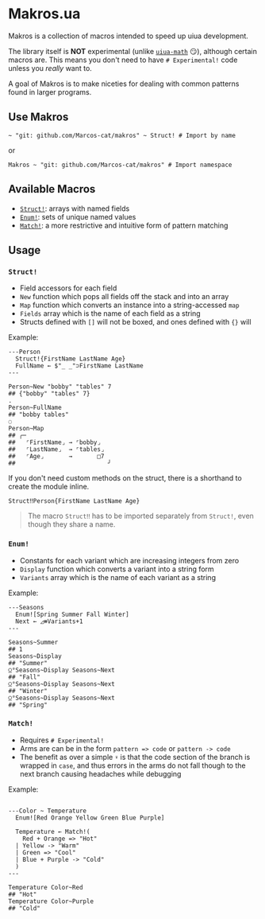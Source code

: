# Makros.ua

Makros is a collection of macros intended to speed up uiua development.

The library itself is **NOT** experimental (unlike
[`uiua-math`](https://github.com/Omnikar/uiua-math) 😏), although certain macros
are. This means you don't need to have `# Experimental!` code unless you
*really* want to.

A goal of Makros is to make niceties for dealing with common patterns found in
larger programs.

## Use Makros

```uiua
~ "git: github.com/Marcos-cat/makros" ~ Struct! # Import by name
```

or

```uiua
Makros ~ "git: github.com/Marcos-cat/makros" # Import namespace
```

## Available Macros

- [`Struct!`](#struct): arrays with named fields
- [`Enum!`](#enum): sets of unique named values
- [`Match!`](#match): a more restrictive and intuitive form of pattern matching

## Usage

### `Struct!`

- Field accessors for each field
- `New` function which pops all fields off the stack and into an array
- `Map` function which converts an instance into a string-accessed `map`
- `Fields` array which is the name of each field as a string
- Structs defined with `[]` will not be boxed, and ones defined with `{}` will

Example:

```uiua
---Person
  Struct!{FirstName LastName Age}
  FullName ← $"_ _"⊃FirstName LastName
---

Person~New "bobby" "tables" 7
## {"bobby" "tables" 7}
.
Person~FullName
## "bobby tables"
◌
Person~Map
## ╭─
##   ⌜FirstName⌟ → ⌜bobby⌟
##   ⌜LastName⌟  → ⌜tables⌟
##   ⌜Age⌟       →       □7
##                          ╯
```

If you don't need custom methods on the struct, there is a shorthand to create
the module inline.

```uiua
Struct‼Person{FirstName LastName Age}
```

> The macro `Struct‼` has to be imported separately from `Struct!`, even though
> they share a name.

### `Enum!`

- Constants for each variant which are increasing integers from zero
- `Display` function which converts a variant into a string form
- `Variants` array which is the name of each variant as a string

Example:

```uiua
---Seasons
  Enum![Spring Summer Fall Winter]
  Next ← ◿⧻Variants+1
---

Seasons~Summer
## 1
Seasons~Display
## "Summer"
⍜°Seasons~Display Seasons~Next
## "Fall"
⍜°Seasons~Display Seasons~Next
## "Winter"
⍜°Seasons~Display Seasons~Next
## "Spring"
```

### `Match!`

- Requires `# Experimental!`
- Arms are can be in the form `pattern => code` or `pattern -> code`
- The benefit as over a simple `⍣` is that the code section of the branch is
  wrapped in `case`, and thus errors in the arms do not fall though to the next
  branch causing headaches while debugging

Example:

```uiua

---Color ~ Temperature
  Enum![Red Orange Yellow Green Blue Purple]

  Temperature ← Match!(
    Red + Orange => "Hot"
  | Yellow -> "Warm"
  | Green => "Cool"
  | Blue + Purple -> "Cold"
  )
---

Temperature Color~Red
## "Hot"
Temperature Color~Purple
## "Cold"
```
